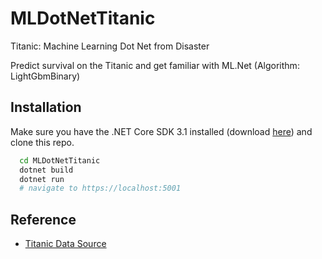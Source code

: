 # MLDotNetTitanic

Titanic: Machine Learning Dot Net from Disaster

Predict survival on the Titanic and get familiar with ML.Net (Algorithm: LightGbmBinary)

## Installation
Make sure you have the .NET Core SDK 3.1 installed (download [here](https://dotnet.microsoft.com/download)) and clone this repo.

  ```bash
    cd MLDotNetTitanic
    dotnet build
    dotnet run
    # navigate to https://localhost:5001
  ```

## Reference
- [Titanic Data Source](https://www.kaggle.com/c/titanic)
